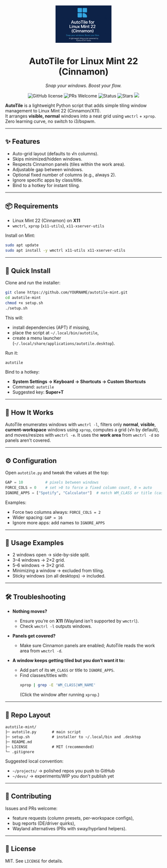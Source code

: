 <p align="center">
  <img src="assets/autotile-logo.png" width="180" alt="AutoTile for Mint Logo" />
</p>

<h1 align="center">AutoTile for Linux Mint 22 (Cinnamon)</h1>
<p align="center"><em>Snap your windows. Boost your flow.</em></p>

<p align="center">
  <img alt="GitHub license" src="https://img.shields.io/github/license/gusinfosec/autotile-mint">
  <img alt="PRs Welcome" src="https://img.shields.io/badge/PRs-welcome-brightgreen.svg">
  <img alt="Status" src="https://img.shields.io/badge/status-active-success">
  <img alt="Stars" src="https://img.shields.io/github/stars/gusinfosec/autotile-mint?style=social">
  <a href="https://ko-fi.com/gusinfosec">
    <img src="https://img.shields.io/badge/Buy%20me%20a%20coffee-ko--fi-FF5E5B?logo=kofi&style=flat" />
  </a>
</p>


**AutoTile** is a lightweight Python script that adds simple tiling window management to Linux Mint 22 (Cinnamon/X11).  
It arranges **visible, normal** windows into a neat grid using `wmctrl` + `xprop`. Zero learning curve, no switch to i3/bspwm.

---

## ✨ Features

- Auto-grid layout (defaults to √n columns).
- Skips minimized/hidden windows.
- Respects Cinnamon panels (tiles within the work area).
- Adjustable gap between windows.
- Optional fixed number of columns (e.g., always 2).
- Ignore specific apps by class/title.
- Bind to a hotkey for instant tiling.

---

## 📦 Requirements

- Linux Mint 22 (Cinnamon) on **X11**
- `wmctrl`, `xprop` (`x11-utils`), `x11-xserver-utils`

Install on Mint:
```bash
sudo apt update
sudo apt install -y wmctrl x11-utils x11-xserver-utils
```

---

## 🚀 Quick Install

Clone and run the installer:

```bash
git clone https://github.com/YOURNAME/autotile-mint.git
cd autotile-mint
chmod +x setup.sh
./setup.sh
```

This will:
- install dependencies (APT) if missing,
- place the script at `~/.local/bin/autotile`,
- create a menu launcher (`~/.local/share/applications/autotile.desktop`).

Run it:
```bash
autotile
```

Bind to a hotkey:
- **System Settings → Keyboard → Shortcuts → Custom Shortcuts**
- Command: `autotile`
- Suggested key: **Super+T**

---

## 🧠 How It Works

AutoTile enumerates windows with `wmctrl -l`, filters only **normal**, **visible**, **current-workspace** windows using `xprop`, computes a grid (√n by default), and moves/resizes with `wmctrl -e`. It uses the **work area** from `wmctrl -d` so panels aren’t covered.

---

## ⚙️ Configuration

Open `autotile.py` and tweak the values at the top:

```python
GAP = 10          # pixels between windows
FORCE_COLS = 0    # set >0 to force a fixed column count, 0 = auto
IGNORE_APPS = ["Spotify", "Calculator"]  # match WM_CLASS or title (case-insensitive)
```

Examples:
- Force two columns always: `FORCE_COLS = 2`
- Wider spacing: `GAP = 16`
- Ignore more apps: add names to `IGNORE_APPS`

---

## 🧪 Usage Examples

- 2 windows open → side-by-side split.  
- 3–4 windows → 2×2 grid.  
- 5–6 windows → 3×2 grid.  
- Minimizing a window → excluded from tiling.  
- Sticky windows (on all desktops) → included.  

---

## 🛠 Troubleshooting

- **Nothing moves?**  
  - Ensure you’re on **X11** (Wayland isn’t supported by `wmctrl`).  
  - Check `wmctrl -l` outputs windows.  

- **Panels get covered?**  
  - Make sure Cinnamon panels are enabled; AutoTile reads the work area from `wmctrl -d`.  

- **A window keeps getting tiled but you don’t want it to:**  
  - Add part of its `WM_CLASS` or title to `IGNORE_APPS`.  
  - Find classes/titles with:  
    ```bash
    xprop | grep -E 'WM_CLASS|WM_NAME'
    ```  
    (Click the window after running `xprop`.)  

---

## 📁 Repo Layout

```
autotile-mint/
├─ autotile.py       # main script
├─ setup.sh          # installer to ~/.local/bin and .desktop
├─ README.md
├─ LICENSE           # MIT (recommended)
└─ .gitignore
```

Suggested local convention:
- `~/projects/` → polished repos you push to GitHub  
- `~/devs/`     → experiments/WIP you don’t publish yet  

---

## 🤝 Contributing

Issues and PRs welcome:
- feature requests (column presets, per-workspace configs),
- bug reports (DE/driver quirks),
- Wayland alternatives (PRs with sway/hyprland helpers).

---

## 📝 License

MIT. See `LICENSE` for details.
